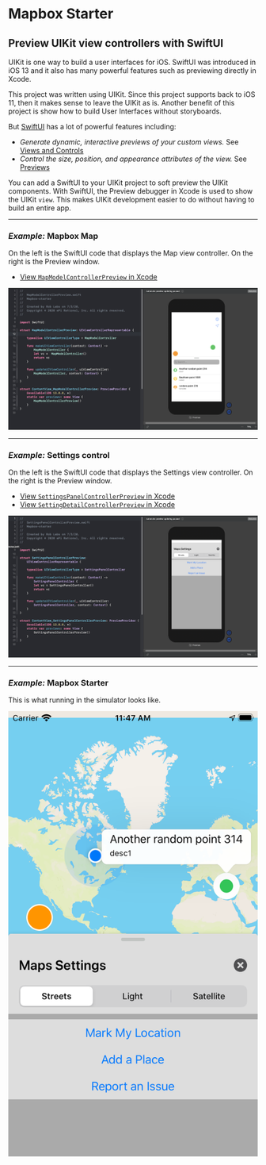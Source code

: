 #  Mapbox Starter


## Preview UIKit view controllers with SwiftUI

UIKit is one way to build a user interfaces for iOS.  SwiftUI was introduced in iOS 13 and it also has many powerful features such as previewing directly in Xcode.

This project was written using UIKit.  Since this project supports back to iOS 11, then it makes sense to leave the UIKit as is.  Another benefit of this project is show how to build User Interfaces without storyboards.

But [SwiftUI](https://developer.apple.com/documentation/swiftui) has a lot of powerful features including:

* *Generate dynamic, interactive previews of your custom views.*  See [Views and Controls](https://developer.apple.com/documentation/swiftui/views-and-controls)
* *Control the size, position, and appearance attributes of the view.* See [Previews](https://developer.apple.com/documentation/swiftui/previews)

You can add a SwiftUI to your UIKit project to soft preview the UIKit components.  With SwiftUI, the Preview debugger in Xcode is used to show the UIKit `view`.  This makes UIKit development easier to do without having to build an entire app.


---

### *Example:*  Mapbox Map

On the left is the SwiftUI code that displays the Map view controller.  On the right is the Preview window.

* [View `MapModelControllerPreview` in Xcode](x-source-tag://MapModelControllerPreview_SwiftUI)

![](assets/SwiftUI-preview-Maps.png)

---

### *Example:*  Settings control

On the left is the SwiftUI code that displays the Settings view controller.  On the right is the Preview window.

* [View `SettingsPanelControllerPreview` in Xcode](x-source-tag://SettingsPanelControllerPreview_SwiftUI)
* [View `SettingDetailControllerPreview` in Xcode](x-source-tag://SettingDetailControllerPreview)

![](assets/SwiftUI-preview-Maps-settings.png)


---

### *Example:*  Mapbox Starter

This is what running in the simulator looks like.

![](assets/Mapbox-Maps-settings.png)
